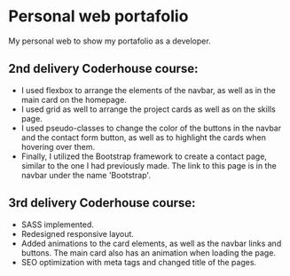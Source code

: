 # Personal web portafolio
My personal web to show my portafolio as a developer.


## 2nd delivery Coderhouse course:

* I used flexbox to arrange the elements of the navbar, as well as in the main card on the homepage.
* I used grid as well to arrange the project cards as well as on the skills page.
* I used pseudo-classes to change the color of the buttons in the navbar and the contact form button, as well as to highlight the cards when hovering over them.
* Finally, I utilized the Bootstrap framework to create a contact page, similar to the one I had previously made. The link to this page is in the navbar under the name 'Bootstrap'.

## 3rd delivery Coderhouse course:

* SASS implemented.
* Redesigned responsive layout.
* Added animations to the card elements, as well as the navbar links and buttons. The main card also has an animation when loading the page.
* SEO optimization with meta tags and changed title of the pages.